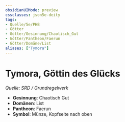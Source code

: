 ```yaml
---
obsidianUIMode: preview
cssclasses: json5e-deity
tags:
- Quelle/5e/PHB
- Götter
- Götter/Gesinnung/Chaotisch_Gut
- Götter/Pantheon/Faerun
- Götter/Domäne/List
aliases: ["Tymora"]
---
```

# Tymora, Göttin des Glücks
*Quelle: SRD / Grundregelwerk* 

- **Gesinnung**: Chaotisch Gut
- **Domänen**: List
- **Pantheon**: Faerun
- **Symbol**: Münze, Kopfseite nach oben